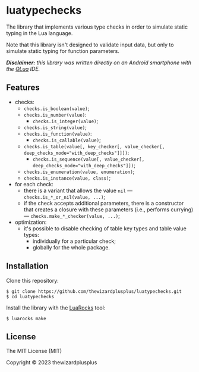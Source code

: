 # luatypechecks

The library that implements various type checks in order to simulate static typing in the Lua language.

Note that this library isn't designed to validate input data, but only to simulate static typing for function parameters.

_**Disclaimer:** this library was written directly on an Android smartphone with the [QLua](https://play.google.com/store/apps/details?id=com.quseit.qlua5pro2) IDE._

## Features

- checks:
  - `checks.is_boolean(value)`;
  - `checks.is_number(value)`:
    - `checks.is_integer(value)`;
  - `checks.is_string(value)`;
  - `checks.is_function(value)`:
    - `checks.is_callable(value)`;
  - `checks.is_table(value[, key_checker[, value_checker[, deep_checks_mode="with_deep_checks"]]])`:
    - `checks.is_sequence(value[, value_checker[, deep_checks_mode="with_deep_checks"]])`;
  - `checks.is_enumeration(value, enumeration)`;
  - `checks.is_instance(value, class)`;
- for each check:
  - there is a variant that allows the value `nil` &mdash; `checks.is_*_or_nil(value, ...)`;
  - if the check accepts additional parameters, there is a constructor that creates a closure with these parameters (i.e., performs currying) &mdash; `checks.make_*_checker(value, ...)`;
- optimization:
  - it's possible to disable checking of table key types and table value types:
    - individually for a particular check;
    - globally for the whole package.

## Installation

Clone this repository:

```
$ git clone https://github.com/thewizardplusplus/luatypechecks.git
$ cd luatypechecks
```

Install the library with the [LuaRocks](https://luarocks.org/) tool:

```
$ luarocks make
```

## License

The MIT License (MIT)

Copyright &copy; 2023 thewizardplusplus
